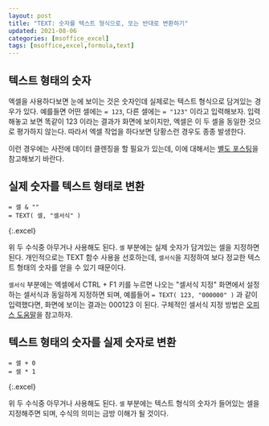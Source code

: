 ```yaml
---
layout: post
title: "TEXT: 숫자를 텍스트 형식으로, 또는 반대로 변환하기"
updated: 2021-08-06
categories: [msoffice_excel]
tags: [msoffice,excel,formula,text]
---
```


## 텍스트 형태의 숫자

엑셀을 사용하다보면 눈에 보이는 것은 숫자인데 실제로는 텍스트 형식으로 담겨있는 경우가 있다. 예를들면 어떤 셀에는 `= 123`, 다른 셀에는 `= "123"` 이라고 입력해보자. 입력해놓고 보면 똑같이 123 이라는 결과가 화면에 보이지만, 엑셀은 이 두 셀을 동일한 것으로 평가하지 않는다. 따라서 엑셀 작업을 하다보면 당황스런 경우도 종종 발생한다.

이런 경우에는 사전에 데이터 클렌징을 할 필요가 있는데, 이에 대해서는 [별도 포스팅](/post/excel-formula-for-data-cleansing)을 참고해보기 바란다.

## 실제 숫자를 텍스트 형태로 변환

```excel
= 셀 & ""
= TEXT( 셀, "셀서식" )
```
{:.excel}

위 두 수식중 아무거나 사용해도 된다. `셀` 부분에는 실제 숫자가 담겨있는 셀을 지정하면 된다. 개인적으로는 TEXT 함수 사용을 선호하는데, `셀서식`을 지정하여 보다 정교한 텍스트 형태의 숫자를 얻을 수 있기 때문이다.

`셀서식` 부분에는 엑셀에서 CTRL + F1 키를 누르면 나오는 "셀서식 지정" 화면에서 설정하는 셀서식과 동일하게 지정하면 되며, 예를들어 `= TEXT( 123, "000000" )` 과 같이 입력했다면, 화면에 보이는 결과는 000123 이 된다. 구체적인 셀서식 지정 방법은 [오피스 도움말](https://support.microsoft.com/ko-kr/office/%ec%88%ab%ec%9e%90-%ec%84%9c%ec%8b%9d%ec%9d%84-%ec%82%ac%ec%9a%a9%ec%9e%90-%ec%a7%80%ec%a0%95%ed%95%98%eb%8a%94-%ec%a7%80%ec%b9%a8-c0a1d1fa-d3f4-4018-96b7-9c9354dd99f5?ui=ko-kr&rs=ko-kr&ad=kr)을 참고하자.

## 텍스트 형태의 숫자를 실제 숫자로 변환

```excel
= 셀 + 0
= 셀 * 1
```
{:.excel}

위 두 수식중 아무거나 사용해도 된다. `셀` 부분에는 텍스트 형식의 숫자가 들어있는 셀을 지정해주면 되며, 수식의 의미는 금방 이해가 될 것이다.